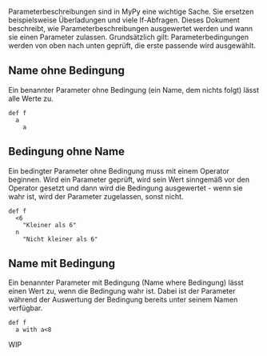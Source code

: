 Parameterbeschreibungen sind in MyPy eine wichtige Sache. Sie ersetzen beispielsweise Überladungen und viele If-Abfragen.
Dieses Dokument beschreibt, wie Parameterbeschreibungen ausgewertet werden und wann sie einen Parameter zulassen.
Grundsätzlich gilt: Parameterbedingungen werden von oben nach unten geprüft, die erste passende wird ausgewählt.

## Name ohne Bedingung
Ein benannter Parameter ohne Bedingung (ein Name, dem nichts folgt) lässt alle Werte zu.
```
def f
  a
    a
```

## Bedingung ohne Name
Ein bedingter Parameter ohne Bedingung muss mit einem Operator beginnen. Wird ein Parameter geprüft, wird sein Wert sinngemäß vor den
Operator gesetzt und dann wird die Bedingung ausgewertet - wenn sie wahr ist, wird der Parameter zugelassen, sonst nicht.
```
def f
  <6
    "Kleiner als 6"
  n
    "Nicht kleiner als 6"
```

## Name mit Bedingung
Ein benannter Parameter mit Bedingung (Name where Bedingung) lässt einen Wert zu, wenn die Bedingung wahr ist. Dabei ist der Parameter
während der Auswertung der Bedingung bereits unter seinem Namen verfügbar.
```
def f
  a with a<8
```

WIP
